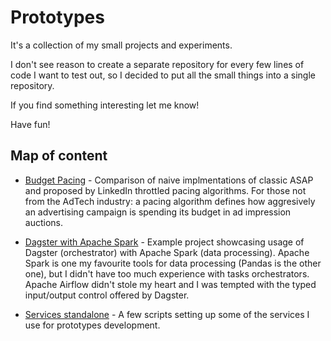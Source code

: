 # Prototypes

It's a collection of my small projects and experiments.

I don't see reason to create a separate repository for every few lines of code I want to test out,
so I decided to put all the small things into a single repository.

If you find something interesting let me know!

Have fun!

## Map of content

- [Budget Pacing](budget_pacing) - Comparison of naive implmentations of classic ASAP and proposed by LinkedIn throttled pacing algorithms. For those not from the AdTech industry: a pacing algorithm defines how aggresively an advertising campaign is spending its budget in ad impression auctions.

- [Dagster with Apache Spark](dagster-with-spark) - Example project showcasing usage of Dagster (orchestrator) with Apache Spark (data processing). Apache Spark is one my favourite tools for data processing (Pandas is the other one), but I didn't have too much experience with tasks orchestrators. Apache Airflow didn't stole my heart and I was tempted with the typed input/output control offered by Dagster.

- [Services standalone](services-standalone) - A few scripts setting up some of the services I use for prototypes development.

